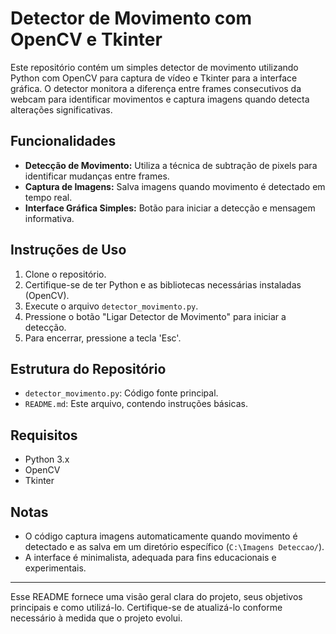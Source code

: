 # Detector de Movimento com OpenCV e Tkinter

Este repositório contém um simples detector de movimento utilizando Python com OpenCV para captura de vídeo e Tkinter para a interface gráfica. O detector monitora a diferença entre frames consecutivos da webcam para identificar movimentos e captura imagens quando detecta alterações significativas.

## Funcionalidades

- **Detecção de Movimento:** Utiliza a técnica de subtração de pixels para identificar mudanças entre frames.
- **Captura de Imagens:** Salva imagens quando movimento é detectado em tempo real.
- **Interface Gráfica Simples:** Botão para iniciar a detecção e mensagem informativa.

## Instruções de Uso

1. Clone o repositório.
2. Certifique-se de ter Python e as bibliotecas necessárias instaladas (OpenCV).
3. Execute o arquivo `detector_movimento.py`.
4. Pressione o botão "Ligar Detector de Movimento" para iniciar a detecção.
5. Para encerrar, pressione a tecla 'Esc'.

## Estrutura do Repositório

- `detector_movimento.py`: Código fonte principal.
- `README.md`: Este arquivo, contendo instruções básicas.

## Requisitos

- Python 3.x
- OpenCV
- Tkinter

## Notas

- O código captura imagens automaticamente quando movimento é detectado e as salva em um diretório específico (`C:\Imagens Deteccao/`).
- A interface é minimalista, adequada para fins educacionais e experimentais.

---

Esse README fornece uma visão geral clara do projeto, seus objetivos principais e como utilizá-lo. Certifique-se de atualizá-lo conforme necessário à medida que o projeto evolui.

